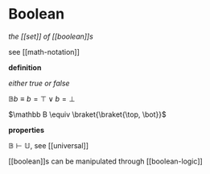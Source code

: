 # Boolean

_the [[set]] of [[boolean]]s_

see [[math-notation]]

**definition**

_either true or false_

$\mathbb B b \equiv b = \top \lor b = \bot$

$\mathbb B \equiv \braket{\braket{\top, \bot}}$

**properties**

$\mathbb B \vdash \mathbb U$, see [[universal]]

[[boolean]]s can be manipulated through [[boolean-logic]]

